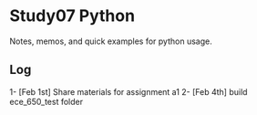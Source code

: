 # Study07 Python

Notes, memos, and quick examples for python usage.

## Log

1- [Feb 1st] Share materials for assignment a1
2- [Feb 4th] build ece_650_test folder
